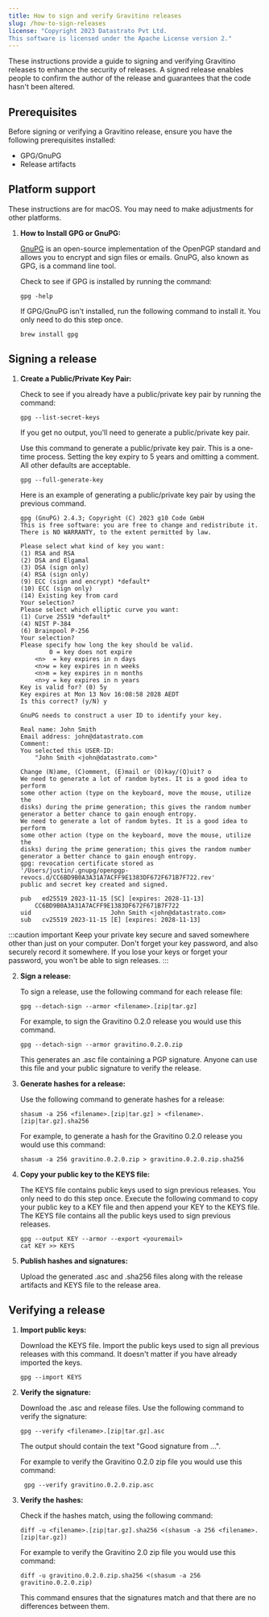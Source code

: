 ```yaml
---
title: How to sign and verify Gravitino releases
slug: /how-to-sign-releases
license: "Copyright 2023 Datastrato Pvt Ltd.
This software is licensed under the Apache License version 2."
---
```


These instructions provide a guide to signing and verifying Gravitino releases to enhance the security of releases. A signed release enables people to confirm the author of the release and guarantees that the code hasn't been altered.

## Prerequisites

Before signing or verifying a Gravitino release, ensure you have the following prerequisites installed:

- GPG/GnuPG
- Release artifacts

## Platform support

 These instructions are for macOS. You may need to make adjustments for other platforms.

1. **How to Install GPG or GnuPG:**

   [GnuPG](https://www.gnupg.org) is an open-source implementation of the OpenPGP standard and allows you to encrypt and sign files or emails. GnuPG, also known as GPG, is a command line tool.

   Check to see if GPG is installed by running the command:

   ```shell
   gpg -help
   ```

   If GPG/GnuPG isn't installed, run the following command to install it. You only need to do this step once.

    ```shell
    brew install gpg
    ```

## Signing a release

1. **Create a Public/Private Key Pair:**

    Check to see if you already have a public/private key pair by running the command:

    ```shell
    gpg --list-secret-keys
    ```

    If you get no output, you'll need to generate a public/private key pair.

    Use this command to generate a public/private key pair. This is a one-time process. Setting the key expiry to 5 years and omitting a comment. All other defaults are acceptable.

    ```shell
    gpg --full-generate-key
    ```

    Here is an example of generating a public/private key pair by using the previous command.

    ```shell
    gpg (GnuPG) 2.4.3; Copyright (C) 2023 g10 Code GmbH
    This is free software: you are free to change and redistribute it.
    There is NO WARRANTY, to the extent permitted by law.

    Please select what kind of key you want:
    (1) RSA and RSA
    (2) DSA and Elgamal
    (3) DSA (sign only)
    (4) RSA (sign only)
    (9) ECC (sign and encrypt) *default*
    (10) ECC (sign only)
    (14) Existing key from card
    Your selection?
    Please select which elliptic curve you want:
    (1) Curve 25519 *default*
    (4) NIST P-384
    (6) Brainpool P-256
    Your selection?
    Please specify how long the key should be valid.
            0 = key does not expire
        <n>  = key expires in n days
        <n>w = key expires in n weeks
        <n>m = key expires in n months
        <n>y = key expires in n years
    Key is valid for? (0) 5y
    Key expires at Mon 13 Nov 16:08:58 2028 AEDT
    Is this correct? (y/N) y

    GnuPG needs to construct a user ID to identify your key.

    Real name: John Smith
    Email address: john@datastrato.com
    Comment:
    You selected this USER-ID:
        "John Smith <john@datastrato.com>"

    Change (N)ame, (C)omment, (E)mail or (O)kay/(Q)uit? o
    We need to generate a lot of random bytes. It is a good idea to perform
    some other action (type on the keyboard, move the mouse, utilize the
    disks) during the prime generation; this gives the random number
    generator a better chance to gain enough entropy.
    We need to generate a lot of random bytes. It is a good idea to perform
    some other action (type on the keyboard, move the mouse, utilize the
    disks) during the prime generation; this gives the random number
    generator a better chance to gain enough entropy.
    gpg: revocation certificate stored as '/Users/justin/.gnupg/openpgp-revocs.d/CC6BD9B0A3A31A7ACFF9E1383DF672F671B7F722.rev'
    public and secret key created and signed.

    pub   ed25519 2023-11-15 [SC] [expires: 2028-11-13]
        CC6BD9B0A3A31A7ACFF9E1383DF672F671B7F722
    uid                      John Smith <john@datastrato.com>
    sub   cv25519 2023-11-15 [E] [expires: 2028-11-13]
    ```

:::caution important
Keep your private key secure and saved somewhere other than just on your computer. Don't forget your key password, and also securely record it somewhere. If you lose your keys or forget your password, you won't be able to sign releases.
:::

2. **Sign a release:**

    To sign a release, use the following command for each release file:

    ```shell
    gpg --detach-sign --armor <filename>.[zip|tar.gz]
    ```

    For example, to sign the Gravitino 0.2.0 release you would use this command.

    ```shell
    gpg --detach-sign --armor gravitino.0.2.0.zip
    ```

   This generates an .asc file containing a PGP signature. Anyone can use this file and your public signature to verify the release.

3. **Generate hashes for a release:**

    Use the following command to generate hashes for a release:

    ```shell
    shasum -a 256 <filename>.[zip|tar.gz] > <filename>.[zip|tar.gz].sha256
    ```

    For example, to generate a hash for the Gravitino 0.2.0 release you would use this command:

    ```shell
    shasum -a 256 gravitino.0.2.0.zip > gravitino.0.2.0.zip.sha256
    ```

4. **Copy your public key to the KEYS file:**

    The KEYS file contains public keys used to sign previous releases. You only need to do this step once. Execute the following command to copy your public key to a KEY file and then append your KEY to the KEYS file. The KEYS file contains all the public keys used to sign previous releases.

    ```shell
    gpg --output KEY --armor --export <youremail>
    cat KEY >> KEYS
    ```

5. **Publish hashes and signatures:**

    Upload the generated .asc and .sha256 files along with the release artifacts and KEYS file to the release area.

## Verifying a release

1. **Import public keys:**

    Download the KEYS file. Import the public keys used to sign all previous releases with this command. It doesn't matter if you have already imported the keys.

    ```shell
    gpg --import KEYS
    ```

2. **Verify the signature:**

    Download the .asc and release files. Use the following command to verify the signature:

    ```shell
    gpg --verify <filename>.[zip|tar.gz].asc
    ```

    The output should contain the text "Good signature from ...".

    For example to verify the Gravitino 0.2.0 zip file you would use this command:

    ```shell
     gpg --verify gravitino.0.2.0.zip.asc
    ```

3. **Verify the hashes:**

    Check if the hashes match, using the following command:

    ```shell
    diff -u <filename>.[zip|tar.gz].sha256 <(shasum -a 256 <filename>.[zip|tar.gz])
    ```

    For example to verify the Gravitino 2.0 zip file you would use this command:

    ```shell
    diff -u gravitino.0.2.0.zip.sha256 <(shasum -a 256 gravitino.0.2.0.zip)
    ```

    This command ensures that the signatures match and that there are no differences between them.
